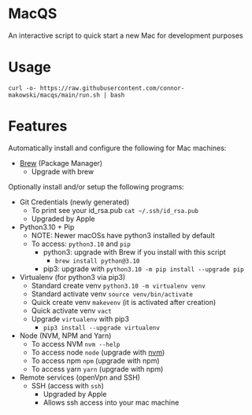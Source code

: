 # MacQS
An interactive script to quick start a new Mac for development purposes


# Usage

```
curl -o- https://raw.githubusercontent.com/connor-makowski/macqs/main/run.sh | bash
```


# Features

Automatically install and configure the following for Mac machines:

- [Brew](https://brew.sh/) (Package Manager)
  - Upgrade with brew

Optionally install and/or setup the following programs:

- Git Credentials (newly generated)
  - To print see your id_rsa.pub `cat ~/.ssh/id_rsa.pub`
  - Upgraded by Apple
- Python3.10 + Pip
  - NOTE: Newer macOSs have python3 installed by default
  - To access: `python3.10` and `pip`
    - python3: upgrade with Brew if you install with this script
      - `brew install python@3.10`
    - pip3: upgrade with `python3.10 -m pip install --upgrade pip`
- Virtualenv (for python3 via pip3)
  - Standard create venv `python3.10 -m virtualenv venv`
  - Standard activate venv `source venv/bin/activate`
  - Quick create venv `makevenv` (it is activated after creation)
  - Quick activate venv `vact`
  - Upgrade `virtualenv` with pip3
    - `pip3 install --upgrade virtualenv`
- Node (NVM, NPM and Yarn)
  - To access NVM `nvm --help`
  - To access node `node` (upgrade with [nvm](https://github.com/nvm-sh/nvm))
  - To access npm `npm` (upgrade with npm)
  - To access yarn `yarn` (upgrade with npm)
- Remote services (openVpn and SSH)
  - SSH (access with `ssh`)
    - Upgraded by Apple
    - Allows ssh access into your mac machine
